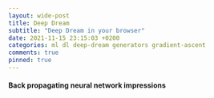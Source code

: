```yaml
---
layout: wide-post
title: Deep Dream
subtitle: "Deep Dream in your browser"
date: 2021-11-15 23:15:03 +0200
categories: ml dl deep-dream generators gradient-ascent
comments: true
pinned: true
---
```


<div class="wrapper" markdown="1">

#### Back propagating neural network impressions

<!-- <script
  src="https://requirejs.org/docs/release/2.3.6/minified/require.js">
</script> -->

<!-- Load TensorFlow.js. This is required to use MobileNet. -->
<script src="https://cdn.jsdelivr.net/npm/@tensorflow/tfjs@2.0.0/dist/tf.min.js"></script>

<script>
  // const paths = {
  //     tf: 'https://cdn.jsdelivr.net/npm/@tensorflow/tfjs@1.0.0/dist/tf',
  //     tfModels: 'https://cdn.jsdelivr.net/npm/@tensorflow-models/mobilenet@1.0.0',
  //   }
  // requirejs.config({ paths });

  // requirejs(
  //   Object.keys(paths),
  //   () => window.onload = () => main()
  // );


  window.onload = () => main(tf);

  async function main(tf) {
    tf.randomNormal([4, 4]).print();

    const model = await tf.loadGraphModel("https://tfhub.dev/google/tfjs-model/imagenet/mobilenet_v2_140_224/classification/1/default/1", { fromTFHub: true })
    debugger;
    console.log('Mobilenet model is loaded')

    // mobilenet.load().then(model => {
    //   // Classify the image.
    //   debugger;
    //   model.classify(img).then(predictions => {
    //     console.log('Predictions: ');
    //     console.log(predictions);
    //   });
    // });
  }
</script>

<!-- ## GAN in a single dimension

![1D Perceptrons](../assets/one-d-gan/1d-perceptrons.svg) -->

<!-- ## Mode collapse

test

<img
  class="center-image"
  style="border: 3px solid #eee"
  src="/assets/one-d-gan/mode-collapse.svg"
/>

<div class="fig" markdown="1">
  **Fig. 2:** 1D Mode collapse.
</div>

<video class="center-image" controls autoplay="autoplay" loop="">
  <source src="https://ichko.github.io/ml-playground/notebooks/distribs3.webm">
  Your browser does not support the video tag.
</video>

## Resources and Tools

- [Test](#) -->

</div>
